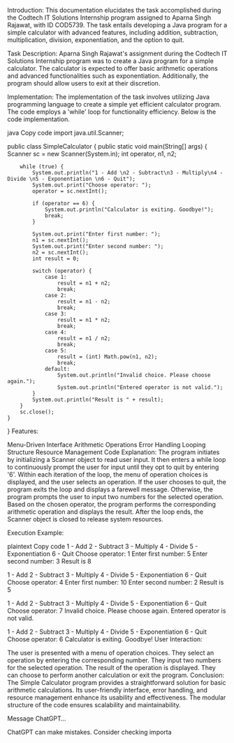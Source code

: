 Introduction:
This documentation elucidates the task accomplished during the Codtech IT Solutions Internship program assigned to Aparna Singh Rajawat, with ID COD5739. The task entails developing a Java program for a simple calculator with advanced features, including addition, subtraction, multiplication, division, exponentiation, and the option to quit.

Task Description:
Aparna Singh Rajawat's assignment during the Codtech IT Solutions Internship program was to create a Java program for a simple calculator. The calculator is expected to offer basic arithmetic operations and advanced functionalities such as exponentiation. Additionally, the program should allow users to exit at their discretion.

Implementation:
The implementation of the task involves utilizing Java programming language to create a simple yet efficient calculator program. The code employs a 'while' loop for functionality efficiency. Below is the code implementation.

java
Copy code
import java.util.Scanner;

public class SimpleCalculator {
    public static void main(String[] args) {
        Scanner sc = new Scanner(System.in);
        int operator, n1, n2;
      
        while (true) {
            System.out.println("1 - Add \n2 - Subtract\n3 - Multiply\n4 - Divide \n5 - Exponentiation \n6 - Quit");
            System.out.print("Choose operator: ");
            operator = sc.nextInt();

            if (operator == 6) {
                System.out.println("Calculator is exiting. Goodbye!");
                break;
            }

            System.out.print("Enter first number: ");
            n1 = sc.nextInt();
            System.out.print("Enter second number: ");
            n2 = sc.nextInt();
            int result = 0; 

            switch (operator) {
                case 1:
                    result = n1 + n2;
                    break;  
                case 2:
                    result = n1 - n2;
                    break;  
                case 3:
                    result = n1 * n2;
                    break;  
                case 4:
                    result = n1 / n2;
                    break;  
                case 5:
                    result = (int) Math.pow(n1, n2);
                    break;
                default:
                    System.out.println("Invalid choice. Please choose again.");
                    System.out.println("Entered operator is not valid.");
            }
            System.out.println("Result is " + result);
        }  
        sc.close();
    }
}
Features:

Menu-Driven Interface
Arithmetic Operations
Error Handling
Looping Structure
Resource Management
Code Explanation:
The program initiates by initializing a Scanner object to read user input. It then enters a while loop to continuously prompt the user for input until they opt to quit by entering '6'. Within each iteration of the loop, the menu of operation choices is displayed, and the user selects an operation. If the user chooses to quit, the program exits the loop and displays a farewell message. Otherwise, the program prompts the user to input two numbers for the selected operation. Based on the chosen operator, the program performs the corresponding arithmetic operation and displays the result. After the loop ends, the Scanner object is closed to release system resources.

Execution Example:

plaintext
Copy code
1 - Add 
2 - Subtract
3 - Multiply
4 - Divide 
5 - Exponentiation 
6 - Quit
Choose operator: 1
Enter first number: 5
Enter second number: 3
Result is 8

1 - Add 
2 - Subtract
3 - Multiply
4 - Divide 
5 - Exponentiation 
6 - Quit
Choose operator: 4
Enter first number: 10
Enter second number: 2
Result is 5

1 - Add 
2 - Subtract
3 - Multiply
4 - Divide 
5 - Exponentiation 
6 - Quit
Choose operator: 7
Invalid choice. Please choose again.
Entered operator is not valid.

1 - Add 
2 - Subtract
3 - Multiply
4 - Divide 
5 - Exponentiation 
6 - Quit
Choose operator: 6
Calculator is exiting. Goodbye!
User Interaction:

The user is presented with a menu of operation choices.
They select an operation by entering the corresponding number.
They input two numbers for the selected operation.
The result of the operation is displayed.
They can choose to perform another calculation or exit the program.
Conclusion:
The Simple Calculator program provides a straightforward solution for basic arithmetic calculations. Its user-friendly interface, error handling, and resource management enhance its usability and effectiveness. The modular structure of the code ensures scalability and maintainability.





Message ChatGPT…

ChatGPT can make mistakes. Consider checking importa
